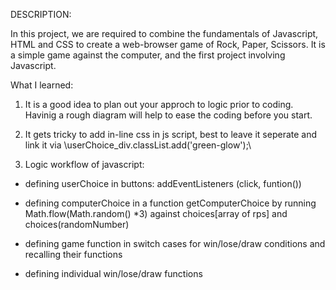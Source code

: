 DESCRIPTION:

In this project, we are required to combine the fundamentals of Javascript, HTML and CSS to create a web-browser game of Rock, Paper, Scissors. It is a simple game against the computer, and the first project involving Javascript.

What I learned:

1) It is a good idea to plan out your approch to logic prior to coding. Havinig a rough diagram will help to ease the coding before you start.

2) It gets tricky to add in-line css in js script, best to leave it seperate and link it via \\userChoice_div.classList.add('green-glow');\\

3) Logic workflow of javascript:

- defining userChoice in buttons: addEventListeners (click, funtion())

- defining computerChoice in a function getComputerChoice by running Math.flow(Math.random() *3) against choices[array of rps] and choices(randomNumber)

- defining game function in switch cases for win/lose/draw conditions and recalling their functions

- defining individual win/lose/draw functions 
